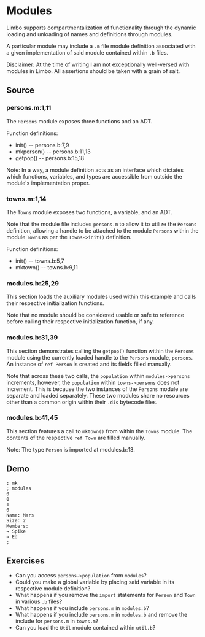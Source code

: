 # Modules

Limbo supports compartmentalization of functionality through the dynamic loading and unloading of names and definitions through modules. 

A particular module may include a `.m` file module definition associated with a given implementation of said module contained within `.b` files. 

Disclaimer: At the time of writing I am not exceptionally well-versed with modules in Limbo. All assertions should be taken with a grain of salt. 

## Source

### persons.m:1,11

The `Persons` module exposes three functions and an ADT. 

Function definitions:

- init()	 -- persons.b:7,9
- mkperson() -- persons.b:11,13
- getpop()	 -- persons.b:15,18

Note: In a way, a module definition acts as an interface which dictates which functions, variables, and types are accessible from outside the module's implementation proper. 

### towns.m:1,14

The `Towns` module exposes two functions, a variable, and an ADT. 

Note that the module file includes `persons.m` to allow it to utilize the `Persons` definition, allowing a handle to be attached to the module `Persons` within the module `Towns` as per the `Towns->init()` definition. 

Function definitions:

- init()	-- towns.b:5,7
- mktown()	-- towns.b:9,11

### modules.b:25,29

This section loads the auxiliary modules used within this example and calls their respective initialization functions.

Note that no module should be considered usable or safe to reference before calling their respective initialization function, if any. 

### modules.b:31,39

This section demonstrates calling the `getpop()` function within the `Persons` module using the currently loaded handle to the `Persons` module, `persons`. An instance of `ref Person` is created and its fields filled manually. 

Note that across these two calls, the `population` within `modules->persons` increments, however, the `population` within `towns->persons` does not increment. This is because the two instances of the `Persons` module are separate and loaded separately. These two modules share no resources other than a common origin within their `.dis` bytecode files. 

### modules.b:41,45

This section features a call to `mktown()` from within the `Towns` module. The contents of the respective `ref Town` are filled manually. 

Note: The type `Person` is imported at modules.b:13.

## Demo

	; mk
	; modules
	0
	0
	1
	0
	Name: Mars
	Size: 2
	Members:
	→ Spike
	→ Ed
	; 

## Exercises

- Can you access `persons->population` from `modules`?
- Could you make a global variable by placing said variable in its respective module definition?
- What happens if you remove the `import` statements for `Person` and `Town` in various `.b` files?
- What happens if you include `persons.m` in `modules.b`?
- What happens if you include `persons.m` in `modules.b` and remove the include for `persons.m` in `towns.m`?
- Can you load the `Util` module contained within `util.b`?
